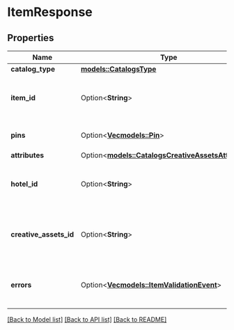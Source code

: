 # ItemResponse

## Properties

Name | Type | Description | Notes
------------ | ------------- | ------------- | -------------
**catalog_type** | [**models::CatalogsType**](CatalogsType.md) |  | 
**item_id** | Option<**String**> | The catalog item id in the merchant namespace | [optional]
**pins** | Option<[**Vec<models::Pin>**](Pin.md)> | The pins mapped to the item | [optional]
**attributes** | Option<[**models::CatalogsCreativeAssetsAttributes**](CatalogsCreativeAssetsAttributes.md)> |  | [optional]
**hotel_id** | Option<**String**> | The catalog hotel id in the merchant namespace | [optional]
**creative_assets_id** | Option<**String**> | The catalog creative assets id in the merchant namespace | [optional]
**errors** | Option<[**Vec<models::ItemValidationEvent>**](ItemValidationEvent.md)> | Array with the errors for the item id requested | [optional]

[[Back to Model list]](../README.md#documentation-for-models) [[Back to API list]](../README.md#documentation-for-api-endpoints) [[Back to README]](../README.md)


